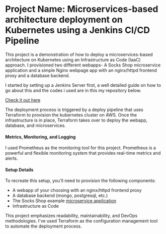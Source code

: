 # Project Name: Microservices-based architecture deployment on Kubernetes using a Jenkins CI/CD Pipeline


This project is a demonstration of how to deploy a microservices-based architecture on Kubernetes using an Infrastructure as Code (IaaC) approach. I provisioned two different webapps- A Socks Shop microservice application and a simple Nginx webpage app with an nginx/httpd frontend proxy and a database backend.

I started by setting up a Jenkins Server first, a well detailed guide on how to go about this and the codes i used are in this my repository below. 

[Check it out here](https://github.com/Uthycloud/Deploy-Jenkins-Server-with-Terraform)

The deployment process is triggered by a deploy pipeline that uses Terraform to provision the kubernetes cluster on AWS. Once the infrastructure is in place, Terraform takes over to deploy the webapp, database, and microservices.

#### Metrics, Monitoring, and Logging
I used Prometheus as the monitoring tool for this project. Prometheus is a powerful and flexible monitoring system that provides real-time metrics and alerts.


#### Setup Details
To recreate this setup, you'll need to provision the following components:

- A webapp of your choosing with an nginx/httpd frontend proxy
- A database backend (mongo, postgresql, etc.)
- The Socks Shop example [microservice application](https://microservices-demo.github.io/)
- Infrastructure as Code

This project emphasizes readability, maintainability, and DevOps methodologies. I've used Terraform as the configuration management tool to automate the deployment process.

